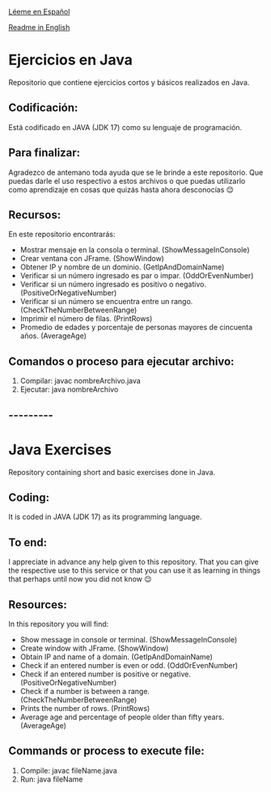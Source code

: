 [Léeme en Español](#Ejercicios-en-Java)

[Readme in English](#Java-Exercises)

# Ejercicios en Java
Repositorio que contiene ejercicios cortos y básicos realizados en Java.

## Codificación:
Está codificado en JAVA (JDK 17) como su lenguaje de programación.

## Para finalizar:
Agradezco de antemano toda ayuda que se le brinde a este repositorio. Que puedas darle el uso respectivo a estos archivos o que puedas utilizarlo como aprendizaje en cosas que quizás hasta ahora desconocías 😌

## Recursos:
En este repositorio encontrarás:
- Mostrar mensaje en la consola o terminal. (ShowMessageInConsole)
- Crear ventana con JFrame. (ShowWindow)
- Obtener IP y nombre de un dominio. (GetIpAndDomainName)
- Verificar si un número ingresado es par o impar. (OddOrEvenNumber)
- Verificar si un número ingresado es positivo o negativo. (PositiveOrNegativeNumber)
- Verificar si un número se encuentra entre un rango. (CheckTheNumberBetweenRange)
- Imprimir el número de filas. (PrintRows)
- Promedio de edades y porcentaje de personas mayores de cincuenta años. (AverageAge)

## Comandos o proceso para ejecutar archivo:
1. Compilar: javac nombreArchivo.java
2. Ejecutar: java nombreArchivo

## ---------
# Java Exercises
Repository containing short and basic exercises done in Java.

## Coding:
It is coded in JAVA (JDK 17) as its programming language.

## To end:
I appreciate in advance any help given to this repository. That you can give the respective use to this service or that you can use it as learning in things that perhaps until now you did not know 😌

## Resources:
In this repository you will find:
- Show message in console or terminal. (ShowMessageInConsole)
- Create window with JFrame. (ShowWindow)
- Obtain IP and name of a domain. (GetIpAndDomainName)
- Check if an entered number is even or odd. (OddOrEvenNumber)
- Check if an entered number is positive or negative. (PositiveOrNegativeNumber)
- Check if a number is between a range. (CheckTheNumberBetweenRange)
- Prints the number of rows. (PrintRows)
- Average age and percentage of people older than fifty years. (AverageAge)

## Commands or process to execute file:
1. Compile: javac fileName.java
2. Run: java fileName

